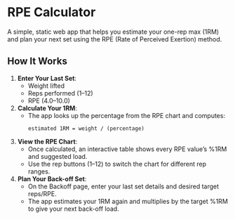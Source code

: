 # RPE Calculator

A simple, static web app that helps you estimate your one-rep max (1RM) and plan your next set using the RPE (Rate of Perceived Exertion) method.

## How It Works

1. **Enter Your Last Set**:
   - Weight lifted
   - Reps performed (1–12)
   - RPE (4.0–10.0)
2. **Calculate Your 1RM**:
   - The app looks up the percentage from the RPE chart and computes:
     ```text
     estimated 1RM = weight / (percentage)
     ```
3. **View the RPE Chart**:
   - Once calculated, an interactive table shows every RPE value’s %1RM and suggested load.
   - Use the rep buttons (1–12) to switch the chart for different rep ranges.
4. **Plan Your Back-off Set**:
   - On the Backoff page, enter your last set details and desired target reps/RPE.
   - The app estimates your 1RM again and multiplies by the target %1RM to give your next back-off load.


